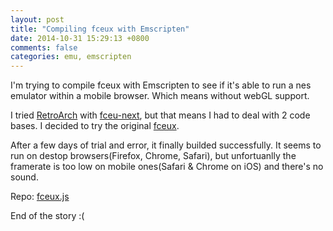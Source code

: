 ```yaml
---
layout: post
title: "Compiling fceux with Emscripten"
date: 2014-10-31 15:29:13 +0800
comments: false
categories: emu, emscripten
---
```


I'm trying to compile fceux with Emscripten to see if it's able to run a nes emulator within a mobile browser.
Which means without webGL support.

I tried [RetroArch](https://github.com/libretro/RetroArch) with [fceu-next](https://github.com/libretro/fceu-next), but that means I had to deal with 2 code bases. I decided to try the original [fceux](http://fceux.com/).

After a few days of trial and error, it finally builded successfully.
It seems to run on destop browsers(Firefox, Chrome, Safari), but unfortuanlly the framerate is too low on mobile ones(Safari & Chrome on iOS) and there's no sound.

Repo: [fceux.js](https://github.com/kyle-lu/fceux.js)

End of the story :(